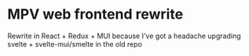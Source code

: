 # MPV web frontend rewrite

Rewrite in React + Redux + MUI because I've got a headache upgrading svelte + svelte-mui/smelte in the old repo

